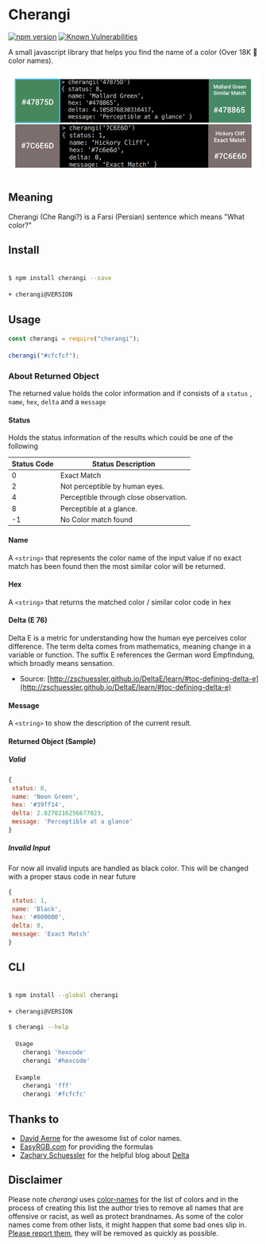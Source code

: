 # Cherangi

[![npm version](https://badge.fury.io/js/cherangi.svg)](https://badge.fury.io/js/cherangi)
[![Known Vulnerabilities](https://snyk.io/test/github/shariati/cherangi/badge.svg)](https://snyk.io/test/github/shariati/cherangi)

A small javascript library that helps you find the name of a color (Over 18K 🎨 color names).

![cherangi](screenshot.png)

## Meaning

Cherangi (Che Rangi?) is a Farsi (Persian) sentence which means "What color?"

## Install

```bash

$ npm install cherangi --save

+ cherangi@VERSION
```

## Usage

```javascript
const cherangi = require("cherangi");

cherangi("#cfcfcf");
```

### About Returned Object

The returned value holds the color information and
if consists of a `status` , `name`, `hex`, `delta` and a `message`

#### Status

Holds the status information of the results which could be one of the following

| Status Code | Status Description                     |
| ----------- | -------------------------------------- |
| 0           | Exact Match                            |
| 2           | Not perceptible by human eyes.         |
| 4           | Perceptible through close observation. |
| 8           | Perceptible at a glance.               |
| -1          | No Color match found                   |

#### Name

A `<string>` that represents the color name of the input value if no exact match has been found then the most similar color will be returned.

#### Hex

A `<string>` that returns the matched color / similar color code in hex

#### Delta (E 76)

Delta E is a metric for understanding how the human eye perceives color difference. The term delta comes from mathematics, meaning change in a variable or function. The suffix E references the German word Empfindung, which broadly means sensation.

- Source: [http://zschuessler.github.io/DeltaE/learn/#toc-defining-delta-e](http://zschuessler.github.io/DeltaE/learn/#toc-defining-delta-e)

#### Message

A `<string>` to show the description of the current result.

#### Returned Object (Sample)

##### Valid

```javascript
{
 status: 8,
 name: 'Neon Green',
 hex: '#39ff14',
 delta: 2.8270216256677023,
 message: 'Perceptible at a glance'
}

```

##### Invalid Input

For now all invalid inputs are handled as black color. This will be changed with a proper staus code in near future

```javascript
{
 status: 1,
 name: 'Black',
 hex: '#000000',
 delta: 0,
 message: 'Exact Match'
}
```

## CLI

```bash

$ npm install --global cherangi

+ cherangi@VERSION
```

```bash
$ cherangi --help

  Usage
    cherangi 'hexcode'
    cherangi '#hexcode'

  Example
    cherangi 'fff'
    cherangi '#fcfcfc'
```

## Thanks to

- [David Aerne](https://github.com/meodai/color-names) for the awesome list of color names.
- [EasyRGB.com](http://www.easyrgb.com/en/math.php) for providing the formulas
- [Zachary Schuessler](https://github.com/zschuessler) for the helpful blog about [Delta](http://zschuessler.github.io/DeltaE/learn/#toc-defining-delta-e)

## Disclaimer

Please note _cherangi_ uses [color-names](https://github.com/meodai/color-names/) for the list of colors and in the process of creating this list the author tries to remove all names that are offensive or racist, as well as protect brandnames.
As some of the color names come from other lists, it might happen that some bad ones slip in. [Please report them](https://github.com/meodai/color-names/issues), they will be removed as quickly as possible.
